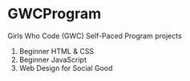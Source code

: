# GWCProgram
Girls Who Code (GWC) Self-Paced Program projects
1) Beginner HTML & CSS
2) Beginner JavaScript
3) Web Design for Social Good
